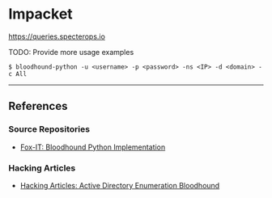 # Impacket

https://queries.specterops.io

TODO: Provide more usage examples

```
$ bloodhound-python -u <username> -p <password> -ns <IP> -d <domain> -c All
```

---
## References

### Source Repositories

- [Fox-IT: Bloodhound Python Implementation](https://github.com/fox-it/BloodHound.py)

### Hacking Articles

- [Hacking Articles: Active Directory Enumeration Bloodhound](https://www.hackingarticles.in/active-directory-enumeration-bloodhound/)